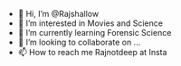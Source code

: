- 👋 Hi, I’m @Rajshallow
- 👀 I’m interested in Movies and Science
- 🌱 I’m currently learning Forensic Science
- 💞️ I’m looking to collaborate on ...
- 📫 How to reach me Rajnotdeep at Insta

<!---
Rajshallow/Rajshallow is a ✨ special ✨ repository because its `README.md` (this file) appears on your GitHub profile.
You can click the Preview link to take a look at your changes.
--->

